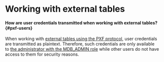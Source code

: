 # Working with external tables

#### How are user credentials transmitted when working with external tables? {#pxf-users}

When working with [external tables using the PXF protocol](../../managed-greenplum/concepts/external-tables.md), user credentials are transmitted as plaintext. Therefore, such credentials are only available to [the administrator with the MDB_ADMIN role](../../managed-greenplum/concepts/cluster-users.md) while other users do not have access to them for security reasons.
